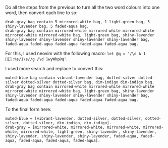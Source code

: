 Do all the steps from the previous to turn all the two word colours into one word, then convert each line to so:
```
drab-gray bag contain 5 mirrored-white bag, 1 light-green bag, 5 shiny-lavender bag, 5 faded-aqua bag.
drab-gray bag contain mirrored-white mirrored-white mirrored-white mirrored-white mirrored-white bag, light-green bag, shiny-lavender shiny-lavender shiny-lavender shiny-lavender shiny-lavender bag, faded-aqua faded-aqua faded-aqua faded-aqua faded-aqua bag.             
```

For this, I used neovim with the following macro: `let @q = '/\dA 1 I:%s/1\s//g/\dwyWhp@q'`. 

I used more search and replace to convert this:
```
muted-blue bag contain vibrant-lavender bag, dotted-silver dotted-silver dotted-silver dotted-silver bag, dim-indigo dim-indigo bag.    
drab-gray bag contain mirrored-white mirrored-white mirrored-white mirrored-white mirrored-white bag, light-green bag, shiny-lavender shiny-lavender shiny-lavender shiny-lavender shiny-lavender bag, faded-aqua faded-aqua faded-aqua faded-aqua faded-aqua bag.            
```
To the final form here:
```
muted-blue = [vibrant-lavender, dotted-silver, dotted-silver, dotted-silver, dotted-silver, dim-indigo, dim-indigo].
drab-gray = [mirrored-white, mirrored-white, mirrored-white, mirrored-white, mirrored-white, light-green, shiny-lavender, shiny-lavender, shiny-lavender, shiny-lavender, shiny-lavender, faded-aqua, faded-aqua, faded-aqua, faded-aqua, faded-aqua].
```
